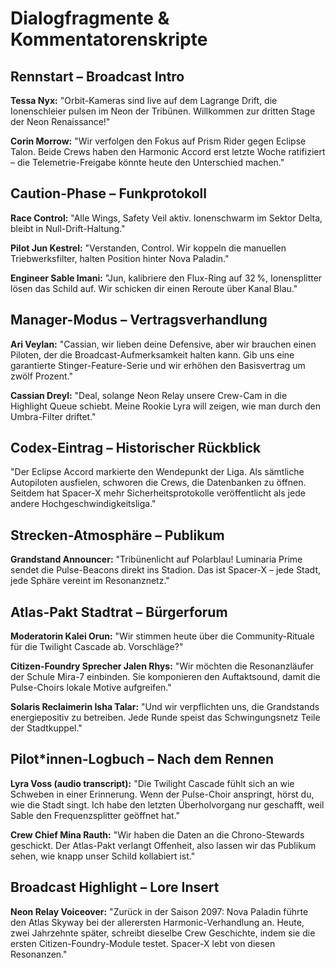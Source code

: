 # Dialogfragmente & Kommentatorenskripte

## Rennstart – Broadcast Intro
**Tessa Nyx:** "Orbit-Kameras sind live auf dem Lagrange Drift, die Ionenschleier pulsen im Neon der Tribünen. Willkommen zur dritten Stage der Neon Renaissance!"

**Corin Morrow:** "Wir verfolgen den Fokus auf Prism Rider gegen Eclipse Talon. Beide Crews haben den Harmonic Accord erst letzte Woche ratifiziert – die Telemetrie-Freigabe könnte heute den Unterschied machen."

## Caution-Phase – Funkprotokoll
**Race Control:** "Alle Wings, Safety Veil aktiv. Ionenschwarm im Sektor Delta, bleibt in Null-Drift-Haltung."

**Pilot Jun Kestrel:** "Verstanden, Control. Wir koppeln die manuellen Triebwerksfilter, halten Position hinter Nova Paladin."

**Engineer Sable Imani:** "Jun, kalibriere den Flux-Ring auf 32 %, Ionensplitter lösen das Schild auf. Wir schicken dir einen Reroute über Kanal Blau."

## Manager-Modus – Vertragsverhandlung
**Ari Veylan:** "Cassian, wir lieben deine Defensive, aber wir brauchen einen Piloten, der die Broadcast-Aufmerksamkeit halten kann. Gib uns eine garantierte Stinger-Feature-Serie und wir erhöhen den Basisvertrag um zwölf Prozent."

**Cassian Dreyl:** "Deal, solange Neon Relay unsere Crew-Cam in die Highlight Queue schiebt. Meine Rookie Lyra will zeigen, wie man durch den Umbra-Filter driftet."

## Codex-Eintrag – Historischer Rückblick
"Der Eclipse Accord markierte den Wendepunkt der Liga. Als sämtliche Autopiloten ausfielen, schworen die Crews, die Datenbanken zu öffnen. Seitdem hat Spacer-X mehr Sicherheitsprotokolle veröffentlicht als jede andere Hochgeschwindigkeitsliga."

## Strecken-Atmosphäre – Publikum
**Grandstand Announcer:** "Tribünenlicht auf Polarblau! Luminaria Prime sendet die Pulse-Beacons direkt ins Stadion. Das ist Spacer-X – jede Stadt, jede Sphäre vereint im Resonanznetz."

## Atlas-Pakt Stadtrat – Bürgerforum
**Moderatorin Kalei Orun:** "Wir stimmen heute über die Community-Rituale für die Twilight Cascade ab. Vorschläge?"

**Citizen-Foundry Sprecher Jalen Rhys:** "Wir möchten die Resonanzläufer der Schule Mira-7 einbinden. Sie komponieren den Auftaktsound, damit die Pulse-Choirs lokale Motive aufgreifen."

**Solaris Reclaimerin Isha Talar:** "Und wir verpflichten uns, die Grandstands energiepositiv zu betreiben. Jede Runde speist das Schwingungsnetz Teile der Stadtkuppel."

## Pilot*innen-Logbuch – Nach dem Rennen
**Lyra Voss (audio transcript):** "Die Twilight Cascade fühlt sich an wie Schweben in einer Erinnerung. Wenn der Pulse-Choir anspringt, hörst du, wie die Stadt singt. Ich habe den letzten Überholvorgang nur geschafft, weil Sable den Frequenzsplitter geöffnet hat."

**Crew Chief Mina Rauth:** "Wir haben die Daten an die Chrono-Stewards geschickt. Der Atlas-Pakt verlangt Offenheit, also lassen wir das Publikum sehen, wie knapp unser Schild kollabiert ist."

## Broadcast Highlight – Lore Insert
**Neon Relay Voiceover:** "Zurück in der Saison 2097: Nova Paladin führte den Atlas Skyway bei der allerersten Harmonic-Verhandlung an. Heute, zwei Jahrzehnte später, schreibt dieselbe Crew Geschichte, indem sie die ersten Citizen-Foundry-Module testet. Spacer-X lebt von diesen Resonanzen."
